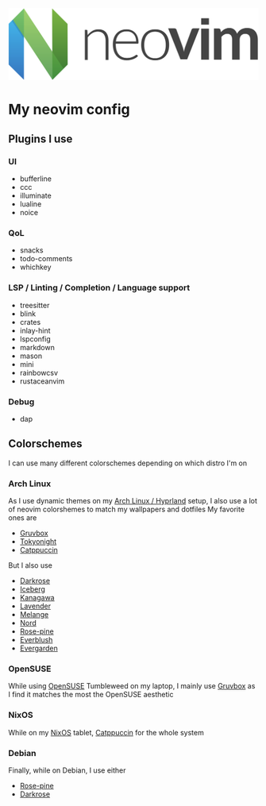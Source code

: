 <div align="center">
    <img src="./neovim.svg" />
</div>

# My neovim config
## Plugins I use
### UI
- bufferline
- ccc
- illuminate
- lualine
- noice

### QoL
- snacks
- todo-comments
- whichkey

### LSP / Linting / Completion / Language support
- treesitter
- blink
- crates
- inlay-hint
- lspconfig
- markdown
- mason
- mini
- rainbowcsv
- rustaceanvim

### Debug
- dap

## Colorschemes
I can use many different colorschemes depending on which distro I'm on

### Arch Linux
As I use dynamic themes on my [Arch Linux / Hyprland](https://github.com/Melk0rr/arch) setup, I also use a lot of neovim colorshemes to match my wallpapers and dotfiles
My favorite ones are
- [Gruvbox](https://github.com/ellisonleao/gruvbox.nvim)
- [Tokyonight](https://github.com/folke/tokyonight.nvim)
- [Catppuccin](https://github.com/catppuccin/nvim)

But I also use
- [Darkrose](https://github.com/water-sucks/darkrose.nvim)
- [Iceberg](https://github.com/oahlen/iceberg.nvim)
- [Kanagawa](https://github.com/rebelot/kanagawa.nvim)
- [Lavender](https://codeberg.org/jthvai/lavender.nvim)
- [Melange](https://github.com/savq/melange-nvim)
- [Nord](https://github.com/shaunsingh/nord.nvim)
- [Rose-pine](https://github.com/rose-pine/neovim)
- [Everblush](https://github.com/Everblush/everblush.nvim)
- [Evergarden](https://github.com/comfysage/evergarden)


### OpenSUSE
While using [OpenSUSE](https://github.com/Melk0rr/opensuse) Tumbleweed on my laptop, I mainly use [Gruvbox](https://github.com/ellisonleao/gruvbox.nvim) as I find it matches the most the OpenSUSE aesthetic

### NixOS
While on my [NixOS](https://github.com/Melk0rr/nixos) tablet, [Catppuccin](https://github.com/catppuccin/nvim) for the whole system

### Debian
Finally, while on Debian, I use either
- [Rose-pine](https://github.com/rose-pine/neovim)
- [Darkrose](https://github.com/water-sucks/darkrose.nvim)
